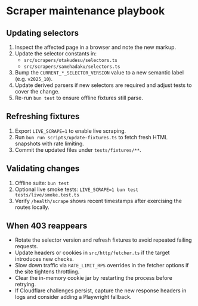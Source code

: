 # Scraper maintenance playbook

## Updating selectors

1. Inspect the affected page in a browser and note the new markup.
2. Update the selector constants in:
   - `src/scrapers/otakudesu/selectors.ts`
   - `src/scrapers/samehadaku/selectors.ts`
3. Bump the `CURRENT_*_SELECTOR_VERSION` value to a new semantic label (e.g. `v2025_10`).
4. Update derived parsers if new selectors are required and adjust tests to cover the change.
5. Re-run `bun test` to ensure offline fixtures still parse.

## Refreshing fixtures

1. Export `LIVE_SCRAPE=1` to enable live scraping.
2. Run `bun run scripts/update-fixtures.ts` to fetch fresh HTML snapshots with rate limiting.
3. Commit the updated files under `tests/fixtures/**`.

## Validating changes

1. Offline suite: `bun test`
2. Optional live smoke tests: `LIVE_SCRAPE=1 bun test tests/live/smoke.test.ts`
3. Verify `/health/scrape` shows recent timestamps after exercising the routes locally.

## When 403 reappears

- Rotate the selector version and refresh fixtures to avoid repeated failing requests.
- Update headers or cookies in `src/http/fetcher.ts` if the target introduces new checks.
- Slow down traffic via `RATE_LIMIT_RPS` overrides in the fetcher options if the site tightens throttling.
- Clear the in-memory cookie jar by restarting the process before retrying.
- If Cloudflare challenges persist, capture the new response headers in logs and consider adding a Playwright fallback.
